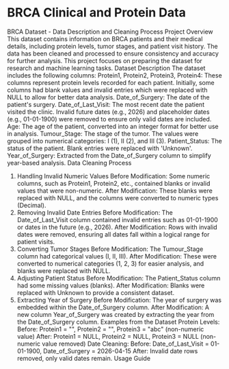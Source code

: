 
# BRCA Clinical and Protein Data

BRCA Dataset - Data Description and Cleaning Process
Project Overview
This dataset contains information on BRCA patients and their medical details, including protein levels, tumor stages, and patient visit history. The data has been cleaned and processed to ensure consistency and accuracy for further analysis. This project focuses on preparing the dataset for research and machine learning tasks.
Dataset Description
The dataset includes the following columns:
Protein1, Protein2, Protein3, Protein4: These columns represent protein levels recorded for each patient. Initially, some columns had blank values and invalid entries which were replaced with NULL to allow for better data analysis.
Date_of_Surgery: The date of the patient's surgery.
Date_of_Last_Visit: The most recent date the patient visited the clinic. Invalid future dates (e.g., 2026) and placeholder dates (e.g., 01-01-1900) were removed to ensure only valid dates are included.
Age: The age of the patient, converted into an integer format for better use in analysis.
Tumour_Stage: The stage of the tumor. The values were grouped into numerical categories: I (1), II (2), and III (3).
Patient_Status: The status of the patient. Blank entries were replaced with 'Unknown'.
Year_of_Surgery: Extracted from the Date_of_Surgery column to simplify year-based analysis.
Data Cleaning Process
1. Handling Invalid Numeric Values
Before Modification: Some numeric columns, such as Protein1, Protein2, etc., contained blanks or invalid values that were non-numeric.
After Modification: These blanks were replaced with NULL, and the columns were converted to numeric types (Decimal).
2. Removing Invalid Date Entries
Before Modification: The Date_of_Last_Visit column contained invalid entries such as 01-01-1900 or dates in the future (e.g., 2026).
After Modification: Rows with invalid dates were removed, ensuring all dates fall within a logical range for patient visits.
3. Converting Tumor Stages
Before Modification: The Tumour_Stage column had categorical values (I, II, III).
After Modification: These were converted to numerical categories (1, 2, 3) for easier analysis, and blanks were replaced with NULL.
4. Adjusting Patient Status
Before Modification: The Patient_Status column had some missing values (blanks).
After Modification: Blanks were replaced with Unknown to provide a consistent dataset.
5. Extracting Year of Surgery
Before Modification: The year of surgery was embedded within the Date_of_Surgery column.
After Modification: A new column Year_of_Surgery was created by extracting the year from the Date_of_Surgery column.
Examples from the Dataset
Protein Levels:
Before: Protein1 = "", Protein2 = "", Protein3 = "abc" (non-numeric value)
After: Protein1 = NULL, Protein2 = NULL, Protein3 = NULL (non-numeric value removed)
Date Cleaning:
Before: Date_of_Last_Visit = 01-01-1900, Date_of_Surgery = 2026-04-15
After: Invalid date rows removed, only valid dates remain.
Usage Guide

